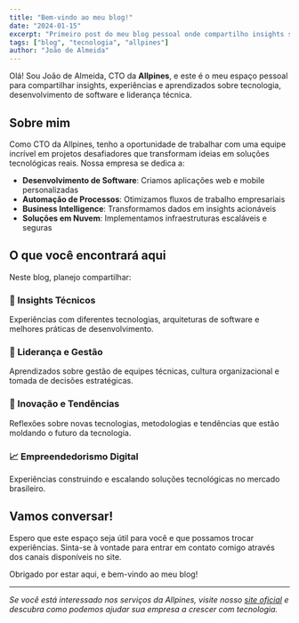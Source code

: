 ```yaml
---
title: "Bem-vindo ao meu blog!"
date: "2024-01-15"
excerpt: "Primeiro post do meu blog pessoal onde compartilho insights sobre tecnologia, desenvolvimento e liderança técnica."
tags: ["blog", "tecnologia", "allpines"]
author: "João de Almeida"
---
```


Olá! Sou João de Almeida, CTO da **Allpines**, e este é o meu espaço pessoal para compartilhar insights, experiências e aprendizados sobre tecnologia, desenvolvimento de software e liderança técnica.

## Sobre mim

Como CTO da Allpines, tenho a oportunidade de trabalhar com uma equipe incrível em projetos desafiadores que transformam ideias em soluções tecnológicas reais. Nossa empresa se dedica a:

- **Desenvolvimento de Software**: Criamos aplicações web e mobile personalizadas
- **Automação de Processos**: Otimizamos fluxos de trabalho empresariais
- **Business Intelligence**: Transformamos dados em insights acionáveis
- **Soluções em Nuvem**: Implementamos infraestruturas escaláveis e seguras

## O que você encontrará aqui

Neste blog, planejo compartilhar:

### 🔧 Insights Técnicos
Experiências com diferentes tecnologias, arquiteturas de software e melhores práticas de desenvolvimento.

### 👥 Liderança e Gestão
Aprendizados sobre gestão de equipes técnicas, cultura organizacional e tomada de decisões estratégicas.

### 🚀 Inovação e Tendências
Reflexões sobre novas tecnologias, metodologias e tendências que estão moldando o futuro da tecnologia.

### 📈 Empreendedorismo Digital
Experiências construindo e escalando soluções tecnológicas no mercado brasileiro.

## Vamos conversar!

Espero que este espaço seja útil para você e que possamos trocar experiências. Sinta-se à vontade para entrar em contato comigo através dos canais disponíveis no site.

Obrigado por estar aqui, e bem-vindo ao meu blog!

---

*Se você está interessado nos serviços da Allpines, visite nosso [site oficial](https://allpines.com.br) e descubra como podemos ajudar sua empresa a crescer com tecnologia.* 